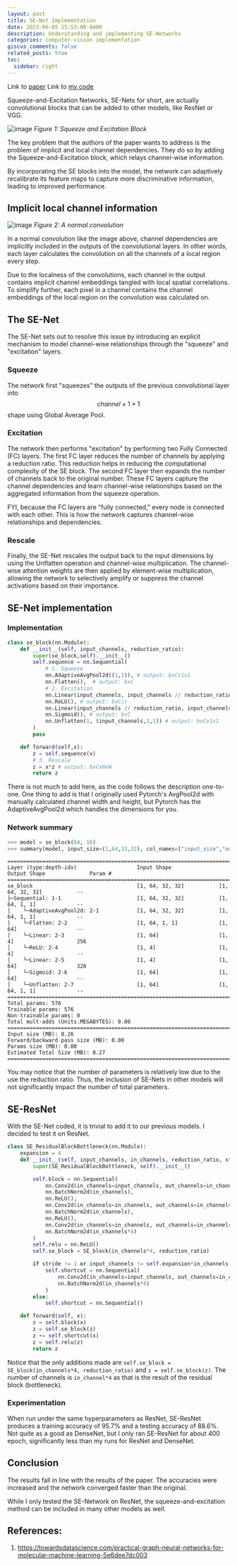 ```yaml
---
layout: post
title: SE-Net Implementation
date: 2023-06-05 15:53:00-0400
description: Understanding and implementing SE-Networks
categories: computer-vision implementation
giscus_comments: false
related_posts: true
toc:
  sidebar: right
---
```

Link to [paper](https://arxiv.org/pdf/1709.01507.pdf)
Link to [my code](https://github.com/boosungkim/milestone-cnn-model-implementations)

Squeeze-and-Excitation Networks, SE-Nets for short, are actually convolutional blocks that can be added to other models, like ResNet or VGG.

![image](/assets/img/blogs/2023-06-05-senet-implementation/senet.png)
*Figure 1: Squeeze and Excitation Block*

The key problem that the authors of the paper wants to address is the problem of implicit and local channel dependencies. They do so by adding the Squeeze-and-Excitation block, which relays channel-wise information.

By incorporating the SE blocks into the model, the network can adaptively recalibrate its feature maps to capture more discriminative information, leading to improved performance.

## Implicit local channel information
![image](/assets/img/blogs/2023-06-05-senet-implementation/convolution.png)
*Figure 2: A normal convolution*

In a normal convolution like the image above, channel dependencies are implicitly included in the outputs of the convolutional layers. In other words, each layer calculates the convolution on all the channels of a local region every step.

Due to the localness of the convolutions, each channel in the output contains implicit channel embeddings tangled with local spatial correlations. To simplify further, each pixel in a channel contains the channel embeddings of the local region on the convolution was calculated on.

## The SE-Net
The SE-Net sets out to resolve this issue by introducing an explicit mechanism to model channel-wise relationships through the "squeeze" and "excitation" layers.

### Squeeze
The network first "squeezes" the outputs of the previous convolutional layer into $$channel\times1\times1$$ shape using Global Average Pool.

### Excitation
The network then performs "excitation" by performing two Fully Connected (FC) layers. The first FC layer reduces the number of channels by applying a reduction ratio. This reduction helps in reducing the computational complexity of the SE block. The second FC layer then expands the number of channels back to the original number. These FC layers capture the channel dependencies and learn channel-wise relationships based on the aggregated information from the squeeze operation.

FYI, because the FC layers are "fully connected," every node is connected with each other. This is how the network captures channel-wise relationships and dependencies.

### Rescale
Finally, the SE-Net rescales the output back to the input dimensions by using the Unflatten operation and channel-wise multiplication. The channel-wise attention weights are then applied by element-wise multiplication, allowing the network to selectively amplify or suppress the channel activations based on their importance.

## SE-Net implementation
### Implementation
```python
class se_block(nn.Module):
    def __init__(self, input_channels, reduction_ratio):
        super(se_block,self).__init__()
        self.sequence = nn.Sequential(
            # 1. Squeeze
            nn.AdaptiveAvgPool2d((1,1)), # output: bxCx1x1
            nn.Flatten(),  # output: bxC
            # 2. Excitation
            nn.Linear(input_channels, input_channels // reduction_ratio, bias=False), # output: bxC/r
            nn.ReLU(), # output: bxC/r
            nn.Linear(input_channels // reduction_ratio, input_channels), # output: bxC
            nn.Sigmoid(), # output: bxC
            nn.Unflatten(1, (input_channels,1,1)) # output: bxCx1x1
        )
        pass

    def forward(self,x):
        z = self.sequence(x)
        # 3. Rescale
        z = x*z # output: bxCxHxW
        return z
```
There is not much to add here, as the code follows the description one-to-one. One thing to add is that I originally used Pytorch's AvgPool2d with manually calculated channel width and height, but Pytorch has the AdaptiveAvgPool2d which handles the dimensions for you.

### Network summary
```python
>>> model = se_block(64, 16)
>>> summary(model, input_size=(1,64,32,32), col_names=["input_size","output_size","num_params"])
```
```
===================================================================================================================
Layer (type:depth-idx)                   Input Shape               Output Shape              Param #
===================================================================================================================
se_block                                 [1, 64, 32, 32]           [1, 64, 32, 32]           --
├─Sequential: 1-1                        [1, 64, 32, 32]           [1, 64, 1, 1]             --
│    └─AdaptiveAvgPool2d: 2-1            [1, 64, 32, 32]           [1, 64, 1, 1]             --
│    └─Flatten: 2-2                      [1, 64, 1, 1]             [1, 64]                   --
│    └─Linear: 2-3                       [1, 64]                   [1, 4]                    256
│    └─ReLU: 2-4                         [1, 4]                    [1, 4]                    --
│    └─Linear: 2-5                       [1, 4]                    [1, 64]                   320
│    └─Sigmoid: 2-6                      [1, 64]                   [1, 64]                   --
│    └─Unflatten: 2-7                    [1, 64]                   [1, 64, 1, 1]             --
===================================================================================================================
Total params: 576
Trainable params: 576
Non-trainable params: 0
Total mult-adds (Units.MEGABYTES): 0.00
===================================================================================================================
Input size (MB): 0.26
Forward/backward pass size (MB): 0.00
Params size (MB): 0.00
Estimated Total Size (MB): 0.27
===================================================================================================================
```
You may notice that the number of parameters is relatively low due to the use the reduction ratio. Thus, the inclusion of SE-Nets in other models will not significantly impact the number of total parameters.

## SE-ResNet
With the SE-Net coded, it is trivial to add it to our previous models. I decided to test it on ResNet.

```python
class SE_ResidualBlockBottleneck(nn.Module):
    expansion = 4
    def __init__(self, input_channels, in_channels, reduction_ratio, stride=1):
        super(SE_ResidualBlockBottleneck, self).__init__()

        self.block = nn.Sequential(
            nn.Conv2d(in_channels=input_channels, out_channels=in_channels, kernel_size=1, stride=1, padding=0, bias=False),
            nn.BatchNorm2d(in_channels),
            nn.ReLU(),
            nn.Conv2d(in_channels=in_channels, out_channels=in_channels, kernel_size=3, stride=stride, padding=1, bias=False),
            nn.BatchNorm2d(in_channels),
            nn.ReLU(),
            nn.Conv2d(in_channels=in_channels, out_channels=in_channels*4, kernel_size=1, stride=1, padding=0, bias=False),
            nn.BatchNorm2d(in_channels*4)
        )
        self.relu = nn.ReLU()
        self.se_block = SE_block(in_channels*4, reduction_ratio)

        if stride != 1 or input_channels != self.expansion*in_channels:
            self.shortcut = nn.Sequential(
                nn.Conv2d(in_channels=input_channels, out_channels=in_channels*4, kernel_size=1, stride=stride, padding=0, bias=False),
                nn.BatchNorm2d(in_channels*4)
            )
        else:
            self.shortcut = nn.Sequential()

    def forward(self, x):
        z = self.block(x)
        z = self.se_block(z)
        z += self.shortcut(x)
        z = self.relu(z)
        return z
```
Notice that the only additions made are `self.se_block = SE_block(in_channels*4, reduction_ratio)` and `z = self.se_block(z)`. The number of channels is `in_channel*4` as that is the result of the residual block (bottleneck).

### Experimentation
When run under the same hyperparameters as ResNet, SE-ResNet produces a training accuracy of 95.7% and a testing accuracy of 88.6%. Not quite as a good as DenseNet, but I only ran SE-ResNet for about 400 epoch, significantly less than my runs for ResNet and DenseNet.

## Conclusion
The results fall in line with the results of the paper. The accuracies were increased and the network converged faster than the original.

While I only tested the SE-Network on ResNet, the squeeze-and-excitation method can be included in many other models as well.

## References:
1. https://towardsdatascience.com/practical-graph-neural-networks-for-molecular-machine-learning-5e6dee7dc003